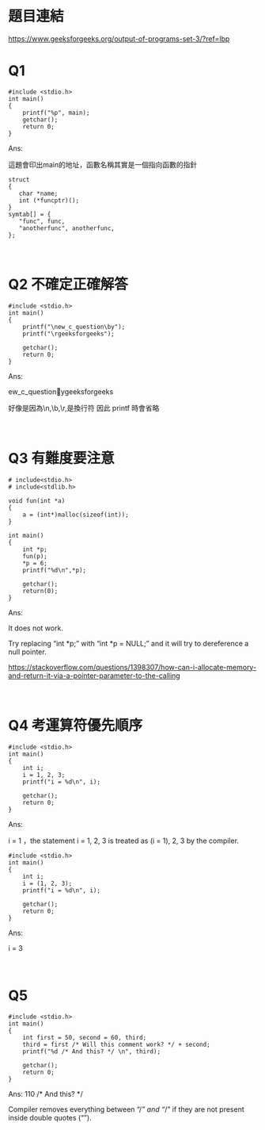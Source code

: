 # 題目連結
https://www.geeksforgeeks.org/output-of-programs-set-3/?ref=lbp
<br/>

# Q1 

```
#include <stdio.h>
int main()
{
    printf("%p", main);
    getchar();
    return 0;
}
```
Ans:

這題會印出main的地址，函數名稱其實是一個指向函數的指針

```
struct 
{
   char *name;
   int (*funcptr)();
}
symtab[] = {
   "func", func,
   "anotherfunc", anotherfunc,
}; 
```

<br/>

# Q2 不確定正確解答

```
#include <stdio.h>
int main()
{
    printf("\new_c_question\by");
    printf("\rgeeksforgeeks");

    getchar();
    return 0;
}
```

Ans: 

ew_c_questionygeeksforgeeks

好像是因為\n,\b,\r,是換行符 因此 printf 時會省略


<br/>

# Q3 有難度要注意

```
# include<stdio.h>
# include<stdlib.h>

void fun(int *a)
{
	a = (int*)malloc(sizeof(int));
}

int main()
{
	int *p;
	fun(p);
	*p = 6;
	printf("%d\n",*p);
	
	getchar();
	return(0);
}
```
Ans:

It does not work. 

Try replacing “int *p;” with “int *p = NULL;” and it will try to dereference a null pointer.

https://stackoverflow.com/questions/1398307/how-can-i-allocate-memory-and-return-it-via-a-pointer-parameter-to-the-calling


<br/>

# Q4 考運算符優先順序

```
#include <stdio.h>
int main()
{
	int i;
	i = 1, 2, 3;		
	printf("i = %d\n", i);

	getchar();
	return 0;
}
```
Ans:

i = 1 ，the statement i = 1, 2, 3 is treated as (i = 1), 2, 3 by the compiler.

```
#include <stdio.h>
int main()
{
	int i;
	i = (1, 2, 3);		
	printf("i = %d\n", i);

	getchar();
	return 0;
}
```
Ans:

i = 3

<br/>


# Q5

```
#include <stdio.h>
int main()
{
	int first = 50, second = 60, third;
	third = first /* Will this comment work? */ + second;
	printf("%d /* And this? */ \n", third);
	
	getchar();
	return 0;
}
```

Ans:
110 /* And this? */ 

Compiler removes everything between “/*” and “*/” if they are not present inside double quotes (“”).




